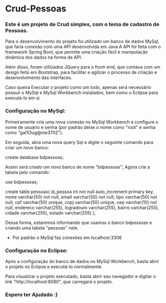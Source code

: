# Crud-Pessoas

### Este é um projeto de Crud simples, com o tema de cadastro de Pessoas.

Para o desenvolvimento do projeto foi utilizado um banco de dados MySql, que faria conexão com uma API desenvolvida em Java
A API foi feita com o framework Spring Boot, que permite uma criação fácil e manipulação dinâmica dos dados na forma de API.

Além disso, foram utilizados JQuery para o front-end, que contava com um design feito em Bootstrap, para facilitar e agilizar o processo de criação e desenvolvimento das interfaces.

Caso queira Executar o projeto como um todo, apenas será necessário possuir o MySql e MySql Workbench instalados, bem como o Eclipse para executá-lo em si.

### Configuração no MySql:

Primeiramente crie uma nova conexão no MySql Workbench e configure o nome de usuário e senha (por padrão deixe o nome como "root" e senha como "gal1l3ug@me3702").

Em seguida, abra uma nova query Sql e digite o seguinte comando para criar um novo banco:

create database bdpessoas;

Assim será criado um novo banco de nome "bdpessoas";
Agora crie a tabela pelo comando:

use bdpessoas;

create table pessoas(
    id_pessoa int not null auto_increment primary key,
    nome varchar(50) not null,
    email varchar(50) not null,
    tipo varchar(50) not null,
    cpf varchar(50) unique,
    cnpj varchar(50) unique,
    cep varchar(10) not null,
    endereco varchar(255),
    logradouro varchar(255),
    bairro varchar(255),
    cidade varchar(255),
    estado varchar(255)
);

Dessa forma, estaremos informando que usamos o banco bdpessoas e criando uma tabela "pessoas" nele.

* Por padrão o MySql faz conexões em localhost:3306

### Configuração no Eclipse:

Após a configuração do banco de dados no MySql Workbench, basta abrir o projeto no Eclipse e executá-lo normalmente.

Para visualizar o projeto executado, basta abrir seu navegador e digitar o link "http://localhost:8080", que carregará o projeto.

### Espero ter Ajudado :)





